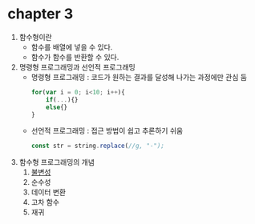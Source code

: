 # chapter 3
1. 함수형이란
    + 함수를 배열에 넣을 수 있다. 
    + 함수가 함수를 반환할 수 있다.
2. 명령형 프로그래밍과 선언적 프로그래밍
    + 명령형 프로그래밍 : 코드가 원하는 결과를 달성해 나가는 과정에만 관심 둠
        ```js
        for(var i = 0; i<10; i++){
            if(...){}
            else{}
        }
        ```
    + 선언적 프로그래밍 : 접근 방법이 쉽고 추론하기 쉬움
        ```js
        const str = string.replace(//g, "-");
        ```
3. 함수형 프로그래밍의 개념
    1. [불변성](https://github.com/luster1031/Learning-react_practice/tree/main/chapter-03/03_immutability)
    2. 순수성
    3. 데이터 변환
    4. 고차 함수
    5. 재귀
